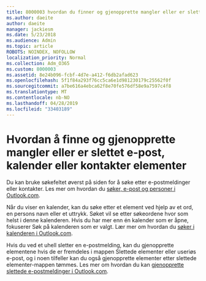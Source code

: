 ```yaml
---
title: 8000003 hvordan du finner og gjenopprette mangler eller er slettet e-post, kalender eller kontakter elementer
ms.author: daeite
author: daeite
manager: jackiesm
ms.date: 5/23/2018
ms.audience: Admin
ms.topic: article
ROBOTS: NOINDEX, NOFOLLOW
localization_priority: Normal
ms.collection: Adm_O365
ms.custom: 8000003
ms.assetid: 8e24b096-fcbf-4d7e-a412-f6db2afad623
ms.openlocfilehash: 5f1f84a293f76cc5ca6e1d981230179c25562f0f
ms.sourcegitcommit: a7be616a4ebca62f8e70fe576df58e9a7597c4f8
ms.translationtype: MT
ms.contentlocale: nb-NO
ms.lasthandoff: 04/28/2019
ms.locfileid: "33403189"
---
```

# <a name="how-to-find-and-recover-missing-or-deleted-email-calendar-or-contacts-items"></a>Hvordan å finne og gjenopprette mangler eller er slettet e-post, kalender eller kontakter elementer

Du kan bruke søkefeltet øverst på siden for å søke etter e-postmeldinger eller kontakter. Les mer om hvordan du [søker, e-post og personer i Outlook.com](https://support.office.com/article/88108edf-028e-4306-b87e-7400bbb40aa7).
  
Når du viser en kalender, kan du søke etter et element ved hjelp av et ord, en persons navn eller et uttrykk. Søket vil se etter søkeordene hvor som helst i denne kalenderen. Hvis du har mer enn én kalender som er åpne, fokuserer Søk på kalenderen som er valgt. Lær mer om hvordan du [søker i kalenderen i Outlook.com](https://support.office.com/article/5bc05289-c84c-4849-95a8-7eac05ed478a).
  
Hvis du ved et uhell sletter en e-postmelding, kan du gjenopprette elementene hvis de er fremdeles i mappen Slettede elementer eller useriøs e-post, og i noen tilfeller kan du også gjenopprette elementer etter slettede elementer-mappen tømmes. Les mer om hvordan du kan [gjenopprette slettede e-postmeldinger i Outlook.com](https://support.office.com/article/cf06ab1b-ae0b-418c-a4d9-4e895f83ed50).